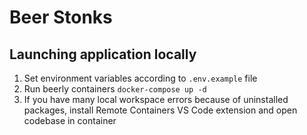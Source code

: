 # Beer Stonks

## Launching application locally

1. Set environment variables according to `.env.example` file
2. Run beerly containers `docker-compose up -d`
3. If you have many local workspace errors because of uninstalled packages, install Remote Containers VS Code extension and open codebase in container
